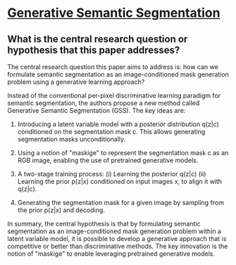 # [Generative Semantic Segmentation](https://arxiv.org/abs/2303.11316)

## What is the central research question or hypothesis that this paper addresses?

 The central research question this paper aims to address is: how can we formulate semantic segmentation as an image-conditioned mask generation problem using a generative learning approach? 

Instead of the conventional per-pixel discriminative learning paradigm for semantic segmentation, the authors propose a new method called Generative Semantic Segmentation (GSS). The key ideas are:

1) Introducing a latent variable model with a posterior distribution q(z|c) conditioned on the segmentation mask c. This allows generating segmentation masks unconditionally. 

2) Using a notion of "maskige" to represent the segmentation mask c as an RGB image, enabling the use of pretrained generative models. 

3) A two-stage training process: (i) Learning the posterior q(z|c) (ii) Learning the prior p(z|x) conditioned on input images x, to align it with q(z|c).

4) Generating the segmentation mask for a given image by sampling from the prior p(z|x) and decoding. 

In summary, the central hypothesis is that by formulating semantic segmentation as an image-conditioned mask generation problem within a latent variable model, it is possible to develop a generative approach that is competitive or better than discriminative methods. The key innovation is the notion of "maskige" to enable leveraging pretrained generative models.

